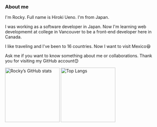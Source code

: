 ### About me

I'm Rocky. Full name is Hiroki Ueno.
I'm from Japan.

I was working as a software developer in Japan.
Now I'm learning web developmemt at college in Vancouver to be a front-end developer here in Canada.

I like traveling and I've been to 16 countries.
Now I want to visit Mexico😆

Ask me if you want to know something about me or collaborations.
Thank you for visiting my GitHub account😊

<div align="left">
  <img src="https://github-readme-stats.vercel.app/api?username=rockyueno0223&show_icons=true&hide=&count_private=true&hide_border=true&show_icons=true&theme=tokyonight" alt="Rocky’s GitHub stats" height="180px"　/>
  <img alt="Top Langs" height="180px" src="https://github-readme-stats.vercel.app/api/top-langs/?username=rockyueno0223&layout=compact&count_private=true&show_icons=true&theme=tokyonight" />
</div>

<!--
**rockyueno0223/rockyueno0223** is a ✨ _special_ ✨ repository because its `README.md` (this file) appears on your GitHub profile.

Here are some ideas to get you started:

- 🔭 I’m currently working on ..
- 🌱 I’m currently learning ...
- 👯 I’m looking to collaborate on ...
- 🤔 I’m looking for help with ...
- 💬 Ask me about ...
- 📫 How to reach me: ...
- 😄 Pronouns: ...
- ⚡ Fun fact: ...
-->
